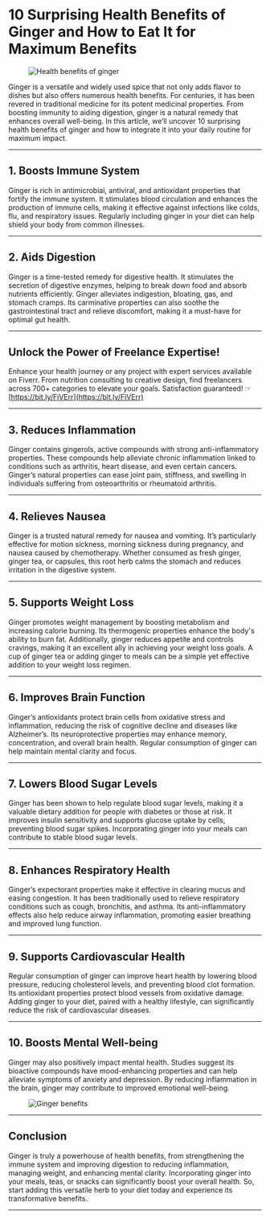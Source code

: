 # 10 Surprising Health Benefits of Ginger and How to Eat It for Maximum Benefits

<figure>
  <img src="https://blogger.googleusercontent.com/img/b/R29vZ2xl/AVvXsEhqihKj4Ph6bPPqaU6RmcCVXZQ1fM7BZ0qh_jiPCdEmW4FWHL4q_tcOj_1rZwdkeynSEmq-Ov4a2DLpbIArUZqZOJlHvMfTT-suWsmEousg1AXOg3D-_D3HEsJPwopf6bTXI7xjcZqavf6x9sl_EgIBBodtBME4X8n1vz3vf06v_hl3YKHIbvX2qQ0_5R43/w400-h400/pexels-joris-neyt-1337585.jpg" alt="Health benefits of ginger">
</figure>

Ginger is a versatile and widely used spice that not only adds flavor to dishes but also offers numerous health benefits. For centuries, it has been revered in traditional medicine for its potent medicinal properties. From boosting immunity to aiding digestion, ginger is a natural remedy that enhances overall well-being. In this article, we’ll uncover 10 surprising health benefits of ginger and how to integrate it into your daily routine for maximum impact.

---

## 1. Boosts Immune System

Ginger is rich in antimicrobial, antiviral, and antioxidant properties that fortify the immune system. It stimulates blood circulation and enhances the production of immune cells, making it effective against infections like colds, flu, and respiratory issues. Regularly including ginger in your diet can help shield your body from common illnesses.

---

## 2. Aids Digestion

Ginger is a time-tested remedy for digestive health. It stimulates the secretion of digestive enzymes, helping to break down food and absorb nutrients efficiently. Ginger alleviates indigestion, bloating, gas, and stomach cramps. Its carminative properties can also soothe the gastrointestinal tract and relieve discomfort, making it a must-have for optimal gut health.

---

## Unlock the Power of Freelance Expertise!

Enhance your health journey or any project with expert services available on Fiverr. From nutrition consulting to creative design, find freelancers across 700+ categories to elevate your goals. Satisfaction guaranteed! ☞ [https://bit.ly/FiVErr](https://bit.ly/FiVErr)

---

## 3. Reduces Inflammation

Ginger contains gingerols, active compounds with strong anti-inflammatory properties. These compounds help alleviate chronic inflammation linked to conditions such as arthritis, heart disease, and even certain cancers. Ginger’s natural properties can ease joint pain, stiffness, and swelling in individuals suffering from osteoarthritis or rheumatoid arthritis.

---

## 4. Relieves Nausea

Ginger is a trusted natural remedy for nausea and vomiting. It’s particularly effective for motion sickness, morning sickness during pregnancy, and nausea caused by chemotherapy. Whether consumed as fresh ginger, ginger tea, or capsules, this root herb calms the stomach and reduces irritation in the digestive system.

---

## 5. Supports Weight Loss

Ginger promotes weight management by boosting metabolism and increasing calorie burning. Its thermogenic properties enhance the body's ability to burn fat. Additionally, ginger reduces appetite and controls cravings, making it an excellent ally in achieving your weight loss goals. A cup of ginger tea or adding ginger to meals can be a simple yet effective addition to your weight loss regimen.

---

## 6. Improves Brain Function

Ginger’s antioxidants protect brain cells from oxidative stress and inflammation, reducing the risk of cognitive decline and diseases like Alzheimer’s. Its neuroprotective properties may enhance memory, concentration, and overall brain health. Regular consumption of ginger can help maintain mental clarity and focus.

---

## 7. Lowers Blood Sugar Levels

Ginger has been shown to help regulate blood sugar levels, making it a valuable dietary addition for people with diabetes or those at risk. It improves insulin sensitivity and supports glucose uptake by cells, preventing blood sugar spikes. Incorporating ginger into your meals can contribute to stable blood sugar levels.

---

## 8. Enhances Respiratory Health

Ginger’s expectorant properties make it effective in clearing mucus and easing congestion. It has been traditionally used to relieve respiratory conditions such as cough, bronchitis, and asthma. Its anti-inflammatory effects also help reduce airway inflammation, promoting easier breathing and improved lung function.

---

## 9. Supports Cardiovascular Health

Regular consumption of ginger can improve heart health by lowering blood pressure, reducing cholesterol levels, and preventing blood clot formation. Its antioxidant properties protect blood vessels from oxidative damage. Adding ginger to your diet, paired with a healthy lifestyle, can significantly reduce the risk of cardiovascular diseases.

---

## 10. Boosts Mental Well-being

Ginger may also positively impact mental health. Studies suggest its bioactive compounds have mood-enhancing properties and can help alleviate symptoms of anxiety and depression. By reducing inflammation in the brain, ginger may contribute to improved emotional well-being.

<figure>
  <img src="https://blogger.googleusercontent.com/img/b/R29vZ2xl/AVvXsEi0qlYNw5NyOUTE2pN11ya5hRWVFa5JSEuemQPGHwvar42lpLHHt_j9TKBlVFvUvcSp3QqV3Nrk4dUlo7HLC82_WWf5ln0dAsuL6mxnj9yEDF_ZTDn6JmDhWJ2dIG4xtxSRi_cscUEUyrb_PqT6RSLsLR7djpjf8tMQnNHBQTp4cUtHclIW5Eg8noBZ-V11/w400-h266/pexels-angele-j-128403.jpg" alt="Ginger benefits">
</figure>

---

## Conclusion

Ginger is truly a powerhouse of health benefits, from strengthening the immune system and improving digestion to reducing inflammation, managing weight, and enhancing mental clarity. Incorporating ginger into your meals, teas, or snacks can significantly boost your overall health. So, start adding this versatile herb to your diet today and experience its transformative benefits.

---
